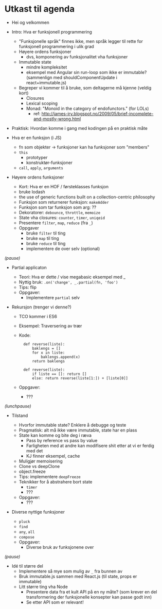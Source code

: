 # Utkast til agenda

- Hei og velkommen
- Intro: Hva er funksjonell programmering
    - "Funksjonelle språk" finnes ikke, men språk legger til rette for funksjonell programmering i ulik grad
    - Høyere ordens funksjoner
        - dvs, komponering av funksjonalitet vha funksjoner
    - Immutable state
        - mindre kompleksitet
        - eksempel med Angular sin run-loop som ikke er immutable? (sammenlign med shouldComponentUpdate i react+immutable.js)
    - Begreper vi kommer til å bruke, som deltagerne må kjenne (veldig kort)
        - Closures
        - Lexical scoping
        - Monad: "Monoid in the category of endofunctors." (for LOLs)
            + ref: http://james-iry.blogspot.no/2009/05/brief-incomplete-and-mostly-wrong.html
- Praktisk: Hvordan komme i gang med kodingen på en praktisk måte

- Hva er en funksjon (i JS)
    + fn som objekter -> funksjoner kan ha funksjoner som "members"
    + `this`
        + prototyper
        + konstruktør-funksjoner
    + `call`, `apply`, `arguments`

- Høyere ordens funksjoner
    - Kort: Hva er en HOF / førsteklasses funksjon
    - bruke lodash
    - the use of generic functions built on a collection-centric philosophy
    - Funksjon som returnerer funksjon: `makeAdder`
    - Funksjon som tar funksjon som arg: ??
    - Dekoratorer: `debounce`, `throttle`, `memoize`
    - State vha closures: `counter`, `timer`, `uniqeid`
    - Presentere `filter`, `map`, `reduce` (fra `_`)
    - Oppgaver
        + bruke `filter` til ting
        + bruke `map` til ting
        + bruke `reduce` til ting
        + implementere de over selv (optional)

*(pause)*

- Partial applicaton
    - Teori: Hva er dette / vise megabasic eksempel med _
    - Nyttig bruk: `.on('change', _.partial(fn, 'foo')`
    - Tips: flip
    - Oppgaver:
        - Implementere `partial` selv

- Rekursjon (trenger vi denne?)
    + TCO kommer i ES6
    + Eksempel: Traversering av trær
    + Kode:

            def reverse(liste):
                baklengs = []
                for x in liste:
                    baklengs.append(x)
                return baklengs

            def reverse(liste):
                if liste == []: return []
                else: return reverse(liste[1:]) + [liste[0]]

    + Oppgaver:
        * ???

*(lunchpause)*

- Tilstand
    - Hvorfor immutable state? Enklere å debugge og teste
    - Pragmatisk: alt må ikke være immutable, state har en plass
    - State kan komme og bite deg i ræva
        - Pass by reference vs pass by value
        - Farligheten med at andre kan modifisere shit etter at vi er ferdig med det
        - KJ finner eksempel, cache
    - Muligjør memoisering
    - Clone vs deepClone
    - object.freeze
    - Tips: implementere `deepFreeze`
    - Teknikker for å abstrahere bort state
        + `timer`
        + ???
    - Oppgaver:
        + ???

- Diverse nyttige funksjoner
    + `pluck`
    + `find`
    + `any`, `all`
    + `compose`
    + Oppgaver:
        * Diverse bruk av funksjonene over

*(pause)*

- Idé til større del
    + Implementere så mye som mulig av `_` fra bunnen av
    + Bruk immutable.js sammen med React.js (til state, props er immutable)
    + Litt større ting vha Node
        * Presentere data fra et kult API på en ny måte? (som krever en del transformering der funksjonelle konsepter kan passe godt inn)
        * Se etter API som er relevant!
